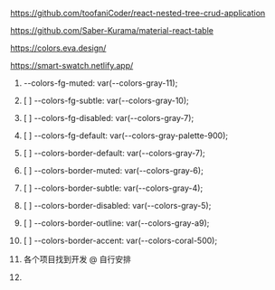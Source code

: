 

https://github.com/toofaniCoder/react-nested-tree-crud-application

https://github.com/Saber-Kurama/material-react-table

https://colors.eva.design/

https://smart-swatch.netlify.app/



1. --colors-fg-muted: var(--colors-gray-11);
2. [ ]  --colors-fg-subtle: var(--colors-gray-10);
3. [ ]  --colors-fg-disabled: var(--colors-gray-7);
4. [ ]  --colors-fg-default: var(--colors-gray-palette-900);
5. [ ]  --colors-border-default: var(--colors-gray-7);
6. [ ]  --colors-border-muted: var(--colors-gray-6);
7. [ ]  --colors-border-subtle: var(--colors-gray-4);
8. [ ]  --colors-border-disabled: var(--colors-gray-5);
9. [ ]  --colors-border-outline: var(--colors-gray-a9);
10. [ ]  --colors-border-accent: var(--colors-coral-500);


1. 各个项目找到开发 @ 自行安排
2. 